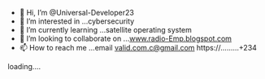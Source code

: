 - 👋 Hi, I’m @Universal-Developer23
- 👀 I’m interested in ...cybersecurity
- 🌱 I’m currently learning ...satellite operating system
- 💞️ I’m looking to collaborate on ...www.radio-Emp.blogspot.com
- 📫 How to reach me ...email valid.com.c@gmail.com
https://.........+234
<!---
Universal-Developer23/Universal-Developer23 is a ✨ special ✨ repository because its `README.md` (this file) appears on my GitHub profile.
You can also contact me on satelite.internet.rf@protonmail.com to get an automatic program transmission...
--->
loading....
